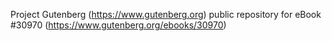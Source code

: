Project Gutenberg (https://www.gutenberg.org) public repository for eBook #30970 (https://www.gutenberg.org/ebooks/30970)
